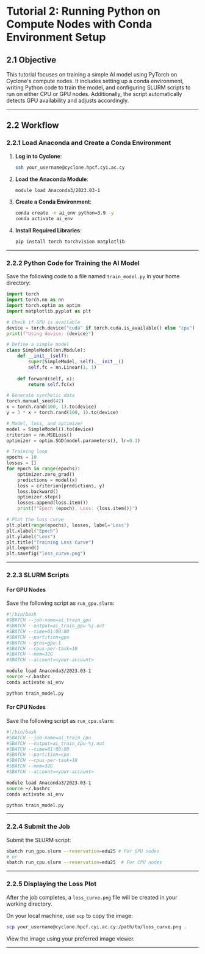 <!--
 t02_Python.md

 CaSToRC, The Cyprus Institute

 (c) 2024 The Cyprus Institute

 Contributing Authors:
 Christodoulos Stylianou (c.stylianou@cyi.ac.cy)
 
 Licensed under the Apache License, Version 2.0 (the "License");
 you may not use this file except in compliance with the License.
 You may obtain a copy of the License at
 
     https://www.apache.org/licenses/LICENSE-2.0
 
 Unless required by applicable law or agreed to in writing, software
 distributed under the License is distributed on an "AS IS" BASIS,
 WITHOUT WARRANTIES OR CONDITIONS OF ANY KIND, either express or implied.
 See the License for the specific language governing permissions and
 limitations under the License.
-->

# **Tutorial 2: Running Python on Compute Nodes with Conda Environment Setup**
## 2.1 Objective
This tutorial focuses on training a simple AI model using PyTorch on Cyclone's compute nodes. It includes setting up a conda environment, writing Python code to train the model, and configuring SLURM scripts to run on either CPU or GPU nodes. Additionally, the script automatically detects GPU availability and adjusts accordingly.

---

## 2.2 Workflow
### **2.2.1 Load Anaconda and Create a Conda Environment**
1. **Log in to Cyclone**:
   ```bash
   ssh your_username@cyclone.hpcf.cyi.ac.cy
   ```

2. **Load the Anaconda Module**:
   ```bash
   module load Anaconda3/2023.03-1
   ```

3. **Create a Conda Environment**:
   ```bash
   conda create -n ai_env python=3.9 -y
   conda activate ai_env
   ```

4. **Install Required Libraries**:
   ```bash
   pip install torch torchvision matplotlib
   ```

---

### **2.2.2 Python Code for Training the AI Model**
Save the following code to a file named `train_model.py` in your home directory:

```python
import torch
import torch.nn as nn
import torch.optim as optim
import matplotlib.pyplot as plt

# Check if GPU is available
device = torch.device("cuda" if torch.cuda.is_available() else "cpu")
print(f"Using device: {device}")

# Define a simple model
class SimpleModel(nn.Module):
    def __init__(self):
        super(SimpleModel, self).__init__()
        self.fc = nn.Linear(1, 1)
    
    def forward(self, x):
        return self.fc(x)

# Generate synthetic data
torch.manual_seed(42)
x = torch.rand(100, 1).to(device)
y = 3 * x + torch.rand(100, 1).to(device)

# Model, loss, and optimizer
model = SimpleModel().to(device)
criterion = nn.MSELoss()
optimizer = optim.SGD(model.parameters(), lr=0.1)

# Training loop
epochs = 10
losses = []
for epoch in range(epochs):
    optimizer.zero_grad()
    predictions = model(x)
    loss = criterion(predictions, y)
    loss.backward()
    optimizer.step()
    losses.append(loss.item())
    print(f"Epoch {epoch}, Loss: {loss.item()}")

# Plot the loss curve
plt.plot(range(epochs), losses, label='Loss')
plt.xlabel("Epoch")
plt.ylabel("Loss")
plt.title("Training Loss Curve")
plt.legend()
plt.savefig("loss_curve.png")
```

---

### **2.2.3 SLURM Scripts**

#### **For GPU Nodes**
Save the following script as `run_gpu.slurm`:

```bash
#!/bin/bash
#SBATCH --job-name=ai_train_gpu
#SBATCH --output=ai_train_gpu-%j.out
#SBATCH --time=01:00:00
#SBATCH --partition=gpu
#SBATCH --gres=gpu:1
#SBATCH --cpus-per-task=10
#SBATCH --mem=32G
#SBATCH --account=<your-account>

module load Anaconda3/2023.03-1
source ~/.bashrc
conda activate ai_env

python train_model.py
```

#### **For CPU Nodes**
Save the following script as `run_cpu.slurm`:

```bash
#!/bin/bash
#SBATCH --job-name=ai_train_cpu
#SBATCH --output=ai_train_cpu-%j.out
#SBATCH --time=01:00:00
#SBATCH --partition=cpu
#SBATCH --cpus-per-task=10
#SBATCH --mem=32G
#SBATCH --account=<your-account>

module load Anaconda3/2023.03-1
source ~/.bashrc
conda activate ai_env

python train_model.py
```

---

### **2.2.4 Submit the Job**
Submit the SLURM script:
```bash
sbatch run_gpu.slurm --reservation=edu25 # For GPU nodes
# or
sbatch run_cpu.slurm --reservation=edu25  # For CPU nodes
```

---

### **2.2.5 Displaying the Loss Plot**

After the job completes, a `loss_curve.png` file will be created in your working directory.

On your local machine, use `scp` to copy the image:
   ```bash
   scp your_username@cyclone.hpcf.cyi.ac.cy:/path/to/loss_curve.png .
   ```
View the image using your preferred image viewer.

---
